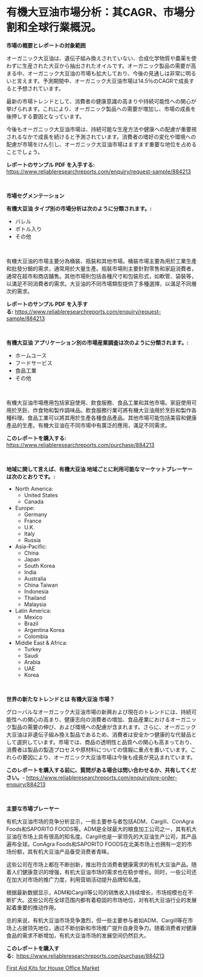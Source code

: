 <p><h1>有機大豆油市場分析：其CAGR、市場分割和全球行業概況。</h1></p><p><strong>市場の概要とレポートの対象範囲</strong></p>
<p><p>オーガニック大豆油は、遺伝子組み換えされていない、合成化学物質や農薬を使わずに生産された大豆から抽出されたオイルです。オーガニック製品の需要が高まる中、オーガニック大豆油の市場も拡大しており、今後の見通しは非常に明るいと言えます。予測期間中、オーガニック大豆油市場は14.5％のCAGRで成長すると予想されています。</p><p>最新の市場トレンドとして、消費者の健康意識の高まりや持続可能性への関心が挙げられます。これにより、オーガニック製品への需要が増加し、市場の成長を後押しする要因となっています。</p><p>今後もオーガニック大豆油市場は、持続可能な生産方法や健康への配慮が重要視されるなかで成長を続けると予測されています。消費者の嗜好の変化や環境への配慮が市場をけん引し、オーガニック大豆油市場はますます重要な地位を占めることでしょう。</p></p>
<p><strong>レポートのサンプル PDF を入手する:</strong> <a href="https://www.reliableresearchreports.com/enquiry/request-sample/884213">https://www.reliableresearchreports.com/enquiry/request-sample/884213</a></p>
<p>&nbsp;</p>
<p><strong>市場セグメンテーション</strong></p>
<p><strong>有機大豆油 タイプ別の市場分析は次のように分類されます。:</strong></p>
<p><ul><li>バレル</li><li>ボトル入り</li><li>その他</li></ul></p>
<p>&nbsp;</p>
<p><p>有機大豆油的市場主要分為桶裝、瓶裝和其他市場。桶裝市場主要為用於工業生產和批發分銷的需求，通常用於大量生產。瓶裝市場則主要針對零售和家庭消費者，通常在超市和商店鋪售。其他市場則包括各種尺寸和包裝形式，如軟管、袋裝等，以滿足不同消費者的需求。大豆油的不同市場類型提供了多種選擇，以滿足不同層次的需求。</p></p>
<p><strong>レポートのサンプル PDF を入手する:</strong>&nbsp;<a href="https://www.reliableresearchreports.com/enquiry/request-sample/884213">https://www.reliableresearchreports.com/enquiry/request-sample/884213</a></p>
<p>&nbsp;</p>
<p><strong> 有機大豆油 アプリケーション別の市場産業調査は次のように分類されます。:</strong></p>
<p><ul><li>ホームユース</li><li>フードサービス</li><li>食品工業</li><li>その他</li></ul></p>
<p>&nbsp;</p>
<p><p>有機大豆油市場應用包括家庭使用、飲食服務、食品工業和其他市場。家庭使用可用於烹飪、炸食物和製作調味品。飲食服務行業可將有機大豆油用於烹飪和製作各種料理。食品工業可以將其用於生產各種食品產品。其他市場可能包括美容和健康產品的生產。有機大豆油在不同市場中有廣泛的應用，滿足不同需求。</p></p>
<p><strong>このレポートを購入する:</strong>&nbsp; <a href="https://www.reliableresearchreports.com/purchase/884213">https://www.reliableresearchreports.com/purchase/884213</a></p>
<p>&nbsp;</p>
<p><strong>地域に関して言えば、有機大豆油 地域ごとに利用可能なマーケットプレーヤーは次のとおりです。:</strong></p>
<p><ul>
    <li>
        North America:
        <ul>
            <li>United States</li>
            <li>Canada</li>
        </ul>
    </li>
    <li>
        Europe:
        <ul>
            <li>Germany</li>
            <li>France</li>
            <li>U.K.</li>
            <li>Italy</li>
            <li>Russia</li>
        </ul>
    </li>
    <li>
        Asia-Pacific:
        <ul>
            <li>China</li>
            <li>Japan</li>
            <li>South Korea</li>
            <li>India</li>
            <li>Australia</li>
            <li>China Taiwan</li>
            <li>Indonesia</li>
            <li>Thailand</li>
            <li>Malaysia</li>
        </ul>
    </li>
    <li>
        Latin America:
        <ul>
            <li>Mexico</li>
            <li>Brazil</li>
            <li>Argentina Korea</li>
            <li>Colombia</li>
        </ul>
    </li>
    <li>
        Middle East & Africa:
        <ul>
            <li>Turkey</li>
            <li>Saudi</li>
            <li>Arabia</li>
            <li>UAE</li>
            <li>Korea</li>
        </ul>
    </li>
    </ul></p>
<p>&nbsp;</p>
<p><strong>世界の新たなトレンドとは 有機大豆油 市場？</strong></p>
<p><p>グローバルなオーガニック大豆油市場の新興および現在のトレンドには、持続可能性への関心の高まり、健康志向の消費者の増加、食品産業におけるオーガニック製品の需要の伸び、および環境への配慮が含まれます。さらに、オーガニック大豆油は非遺伝子組み換え製品であるため、消費者は安全かつ健康的な代替品として選択しています。市場では、商品の透明性と品質への関心も高まっており、消費者は製品の製造プロセスや原材料についての情報に重点を置いています。これらの要因により、オーガニック大豆油市場は今後も成長が見込まれています。</p></p>
<p><strong>このレポートを購入する前に、質問がある場合は問い合わせるか、共有してください。</strong>- <a href="https://www.reliableresearchreports.com/enquiry/pre-order-enquiry/884213">https://www.reliableresearchreports.com/enquiry/pre-order-enquiry/884213</a></p>
<p>&nbsp;</p>
<p><strong>主要な市場プレーヤー</strong></p>
<p><p>有机大豆油市场的竞争分析显示，一些主要参与者包括ADM、Cargill、ConAgra Foods和SAPORITO FOODS等。ADM是全球最大的粮食加工公司之一，其有机大豆油在市场上具有很高的知名度。Cargill也是一家领先的大豆油生产公司，其产品遍布全球。ConAgra Foods和SAPORITO FOODS在北美市场上也拥有一定的市场份额，其有机大豆油产品备受消费者青睐。</p><p>这些公司在市场上都在不断创新，推出符合消费者健康需求的有机大豆油产品。随着人们健康意识的增强，有机大豆油市场的需求也在稳步增长。同时，一些公司还在加大对市场的推广力度，利用营销活动提升品牌知名度。</p><p>根据最新数据显示，ADM和Cargill等公司的销售收入持续增长，市场规模也在不断扩大。这些公司在全球范围内都有着稳固的市场地位，对有机大豆油行业的发展起着重要的推动作用。</p><p>总的来说，有机大豆油市场竞争激烈，但一些主要参与者如ADM、Cargill等在市场上占据领先地位，通过不断创新和市场推广提升自身竞争力。随着消费者对健康食品的需求不断增加，有机大豆油市场的发展空间仍然巨大。</p></p>
<p><strong>このレポートを購入する:</strong>&nbsp;&nbsp;<a href="https://www.reliableresearchreports.com/purchase/884213">https://www.reliableresearchreports.com/purchase/884213</a></p>
<p><p><a href="https://circular-yam-9b9.notion.site/First-Aid-Kits-for-House-Office-Market-Size-Focuses-on-Market-Dynamics-In-Depth-Analysis-and-Future-60ee9510ffd24fb6b9d8c3ffd3b2b11a">First Aid Kits for House Office Market</a></p></p>